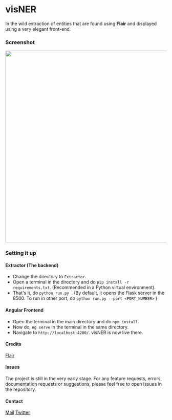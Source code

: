 # visNER

In the wild extraction of entities that are found using **Flair** and displayed using a very elegant front-end. 

### Screenshot

<img src="https://user-images.githubusercontent.com/21227893/62409449-fcd55d80-b5f4-11e9-81bf-bc5cc4450b40.png" width="600">

### Setting it up

#### Extractor (The backend)
- Change the directory to ``Extractor``.
- Open a terminal in the directory and do ``pip install -r requirements.txt``. (Recommended in a Python virtual environment).
- That's it, do ``python run.py ``. (By default, it opens the Flask server in the 8500. To run in other port, do ``python run.py --port <PORT_NUMBER>`` )

#### Angular Frontend
- Open the terminal in the main directory and do ``npm install``.
- Now do, ```ng serve``` in the terminal in the same directory.
- Navigate to `http://localhost:4200/`. visNER is now live there.

#### Credits
[Flair](https://github.com/zalandoresearch/flair)

#### Issues
The project is still in the very early stage. For any feature requests, errors, documentation requests or suggestions, please feel free 
to open issues in the repository.

#### Contact
[Mail](mailto:mayankl@iitk.ac.in) [Twitter](https://twitter.com/mayank_lunayach)


